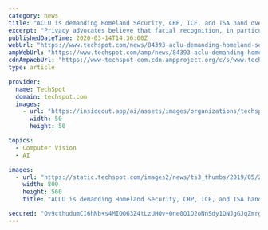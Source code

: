 ```yaml
---
category: news
title: "ACLU is demanding Homeland Security, CBP, ICE, and TSA hand over records on facial recognition at the border"
excerpt: "Privacy advocates believe that facial recognition, in particular, can enable persistent, undetectable government surveillance on a massive scale that erodes everyone's expectations of privacy. Back in December, the American Civil Liberties Union sued Homeland Security for its 'stingray' phone surveillance program that has long been in use by US ..."
publishedDateTime: 2020-03-14T14:36:00Z
webUrl: "https://www.techspot.com/news/84393-aclu-demanding-homeland-security-cbp-ice-tsa-hand.html"
ampWebUrl: "https://www.techspot.com/amp/news/84393-aclu-demanding-homeland-security-cbp-ice-tsa-hand.html"
cdnAmpWebUrl: "https://www-techspot-com.cdn.ampproject.org/c/s/www.techspot.com/amp/news/84393-aclu-demanding-homeland-security-cbp-ice-tsa-hand.html"
type: article

provider:
  name: TechSpot
  domain: techspot.com
  images:
    - url: "https://insideout.app/ai/assets/images/organizations/techspot.com-50x50.jpg"
      width: 50
      height: 50

topics:
  - Computer Vision
  - AI

images:
  - url: "https://static.techspot.com/images2/news/ts3_thumbs/2019/05/2019-05-25-ts3_thumbs-5f3.jpg"
    width: 800
    height: 560
    title: "ACLU is demanding Homeland Security, CBP, ICE, and TSA hand over records on facial recognition at the border"

secured: "Ov9cthudumCI6hNb+s4MIOO63Z4tLzUHQv+0ne0Q1O2oNnSdy1QNJgGJqZmrgZ42Hm4FQlSd9r+8DovSoKUv1GS+ohMvYBTGLnBuoHvXZbGYNKLCxFt13SPKb/f1kcQaeUY55HlE/pIhZ48C6nMah1X3oOQ4S8WGR1alSNZxfTCTR2ReYWYKUSG+LqAzHQpTCVI/j53nX6pnxR83i56XoNulXKzZ4TyayMdeBXiGteJMAViQM3p0oZe/LF523ylObnn8u5lgQ85bRJ94zVS5PQ/EsZNc6/IsHbRfDKMRi4jt1j+Z7J4U9bBupUNBw8Xww7tc3UUdCaYese0MutpzlAwQcvPpt228dojvGFjNo6mJb2sIH3LkTuuYvPhOg2wu1tfYmLHCb1Y5lVuDfZcelU5MKJlto2dsZWxzpfOYpPpkKMA46ZNvLWk5Fju/dbtA1mHwRYj/zzbF9lsPVJ/lsBSRsirxpnK0e5Vyh/aMgU8=;owNkjxFhjJ0DQGRm2/bqaQ=="
---
```


